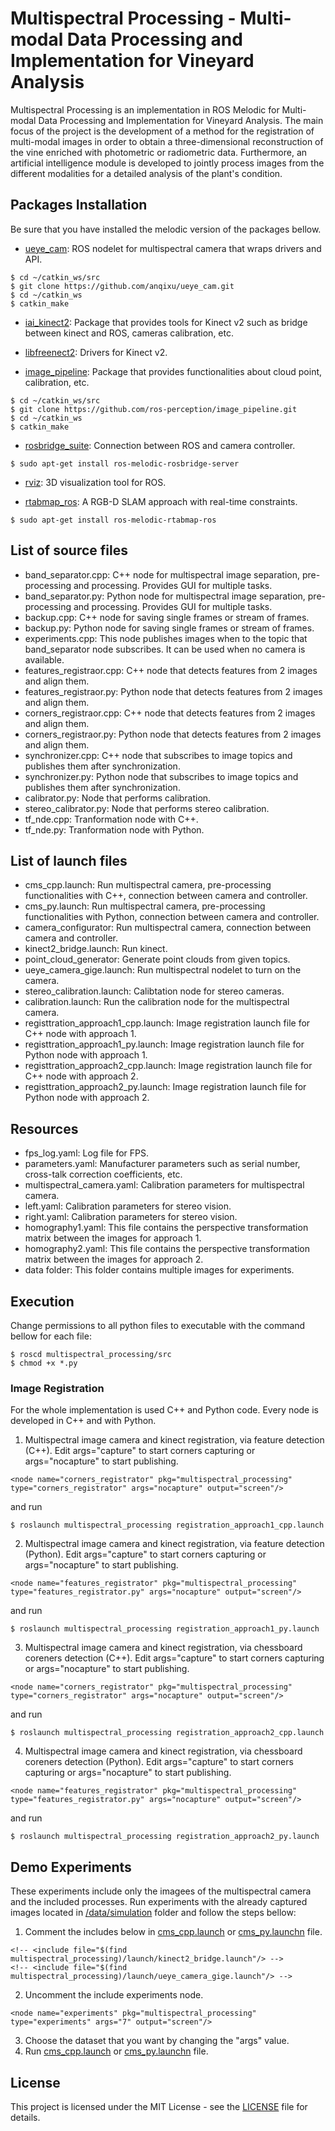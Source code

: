 # Multispectral Processing - Multi-modal Data Processing and Implementation for Vineyard Analysis

Multispectral Processing is an implementation in ROS Melodic for Multi-modal Data Processing and Implementation for Vineyard Analysis. The main focus of the project is the development
of a method for the registration of multi-modal images in order to obtain a three-dimensional
reconstruction of the vine enriched with photometric or radiometric data. Furthermore, an
artificial intelligence module is developed to jointly process images from the different modalities
for a detailed analysis of the plant's condition.

## Packages Installation

Be sure that you have installed the melodic version of the packages bellow.

* [ueye_cam](http://wiki.ros.org/ueye_cam): ROS nodelet for multispectral camera that wraps drivers and API.

```
$ cd ~/catkin_ws/src
$ git clone https://github.com/anqixu/ueye_cam.git
$ cd ~/catkin_ws
$ catkin_make
```

* [iai_kinect2](https://github.com/code-iai/iai_kinect2): Package that provides tools for Kinect v2 such as bridge between kinect and ROS, cameras calibration, etc.

* [libfreenect2](https://github.com/OpenKinect/libfreenect2): Drivers for Kinect v2.

* [image_pipeline](http://wiki.ros.org/image_pipeline): Package that provides functionalities about cloud point, calibration, etc.

```
$ cd ~/catkin_ws/src
$ git clone https://github.com/ros-perception/image_pipeline.git
$ cd ~/catkin_ws
$ catkin_make
```

* [rosbridge_suite](http://wiki.ros.org/rosbridge_suite): Connection between ROS and camera controller.

`$ sudo apt-get install ros-melodic-rosbridge-server`

* [rviz](http://wiki.ros.org/rviz): 3D visualization tool for ROS.

* [rtabmap_ros](http://wiki.ros.org/rtabmap_ros): A RGB-D SLAM approach with real-time constraints.

`$ sudo apt-get install ros-melodic-rtabmap-ros`

## List of source files

* band_separator.cpp: C++ node for multispectral image separation, pre-processing and processing. Provides GUI for multiple tasks.
* band_separator.py: Python node for multispectral image separation, pre-processing and processing. Provides GUI for multiple tasks.
* backup.cpp: C++ node for saving single frames or stream of frames. 
* backup.py: Python node for saving single frames or stream of frames.
* experiments.cpp: This node publishes images when to the topic that band_separator node subscribes. It can be used when no camera is available.
* features_registraor.cpp: C++ node that detects features from 2 images and align them.
* features_registraor.py: Python node that detects features from 2 images and align them.
* corners_registraor.cpp: C++ node that detects features from 2 images and align them.
* corners_registraor.py: Python node that detects features from 2 images and align them.
* synchronizer.cpp: C++ node that subscribes to image topics and publishes them after synchronization.
* synchronizer.py: Python node that subscribes to image topics and publishes them after synchronization.
* calibrator.py: Node that performs calibration.
* stereo_calibrator.py: Node that performs stereo calibration.
* tf_nde.cpp: Tranformation node with C++.
* tf_nde.py: Tranformation node with Python.

## List of launch files

* cms_cpp.launch: Run multispectral camera, pre-processing functionalities with C++, connection between camera and controller.
* cms_py.launch: Run multispectral camera, pre-processing functionalities with Python, connection between camera and controller.
* camera_configurator: Run multispectral camera, connection between camera and controller.
* kinect2_bridge.launch: Run kinect.
* point_cloud_generator: Generate point clouds from given topics.
* ueye_camera_gige.launch: Run multispectral nodelet to turn on the camera.
* stereo_calibration.launch: Calibtation node for stereo cameras.
* calibration.launch: Run the calibration node for the multispectral camera.
* registtration_approach1_cpp.launch: Image registration launch file for C++ node with approach 1.
* registtration_approach1_py.launch: Image registration launch file for Python node with approach 1.
* registtration_approach2_cpp.launch: Image registration launch file for C++ node with approach 2.
* registtration_approach2_py.launch: Image registration launch file for Python node with approach 2.

## Resources

* fps_log.yaml: Log file for FPS.
* parameters.yaml: Manufacturer parameters such as serial number, cross-talk correction coefficients, etc.
* multispectral_camera.yaml: Calibration parameters for multispectral camera.
* left.yaml: Calibration parameters for stereo vision.
* right.yaml: Calibration parameters for stereo vision.
* homography1.yaml: This file contains the perspective transformation matrix between the images for approach 1.
* homography2.yaml: This file contains the perspective transformation matrix between the images  for approach 2.
* data folder: This folder contains multiple images for experiments.

## Execution

Change permissions to all python files to executable with the command bellow for each file:

```
$ roscd multispectral_processing/src
$ chmod +x *.py
```
### Image Registration

For the whole implementation is used C++ and Python code. Every node is developed in C++ and with Python. 

1. Multispectral image camera and kinect registration, via feature detection (C++). Edit args="capture" to start corners capturing or args="nocapture" to start publishing.

`<node name="corners_registrator" pkg="multispectral_processing" type="corners_registrator" args="nocapture" output="screen"/>`

and run

`$ roslaunch multispectral_processing registration_approach1_cpp.launch`

2. Multispectral image camera and kinect registration, via feature detection (Python). Edit args="capture" to start corners capturing or args="nocapture" to start publishing.

`<node name="features_registrator" pkg="multispectral_processing" type="features_registrator.py" args="nocapture" output="screen"/>`

and run

`$ roslaunch multispectral_processing registration_approach1_py.launch`

3. Multispectral image camera and kinect registration, via chessboard coreners detection (C++). Edit args="capture" to start corners capturing or args="nocapture" to start publishing.

`<node name="corners_registrator" pkg="multispectral_processing" type="corners_registrator" args="nocapture" output="screen"/>`

and run

`$ roslaunch multispectral_processing registration_approach2_cpp.launch`

4. Multispectral image camera and kinect registration, via chessboard coreners detection  (Python). Edit args="capture" to start corners capturing or args="nocapture" to start publishing.

`<node name="features_registrator" pkg="multispectral_processing" type="features_registrator.py" args="nocapture" output="screen"/>`

and run

`$ roslaunch multispectral_processing registration_approach2_py.launch`

## Demo Experiments

These experiments include only the imagees of the multispectral camera and the included processes. Run experiments with the already captured images located in [/data/simulation](/data/simulation) folder and follow the steps bellow:

1. Comment the includes below in [cms_cpp.launch](/launch/cms_cpp.launch) or [cms_py.launchn](/launch/cms_cpp.launch) file.

```
<!-- <include file="$(find multispectral_processing)/launch/kinect2_bridge.launch"/> -->
<!-- <include file="$(find multispectral_processing)/launch/ueye_camera_gige.launch"/> -->
```
2. Uncomment the include experiments node.

`<node name="experiments" pkg="multispectral_processing" type="experiments" args="7" output="screen"/>`

3. Choose the dataset that you want by changing the "args" value.
4. Run [cms_cpp.launch](/launch/cms_cpp.launch) or [cms_py.launchn](/launch/cms_cpp.launch) file.

## License

This project is licensed under the MIT License - see the [LICENSE](LICENSE) file for details.